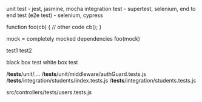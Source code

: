 unit test - jest, jasmine, mocha
integration test - supertest, selenium,
end to end test (e2e test) - selenium, cypress

function foo(cb) {
// other code
cb();
}

mock = completely mocked
dependencies
foo(mock)

test1
test2

black box test
white box test

/**tests**/unit/....
/**tests**/unit/middleware/authGuard.tests.js
/**tests**/integration/students/index.tests.js
/**tests**/integration/students.tests.js

src/controllers/tests/users.tests.js
